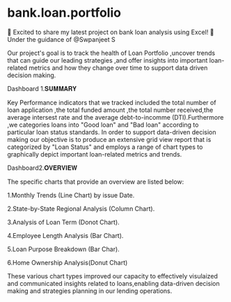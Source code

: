 # bank.loan.portfolio
🚀 Excited to share my latest project on bank loan analysis using Excel! 🎉
Under the guidance of @Swpanjeet S

Our project's goal is to track the health of Loan Portfolio ,uncover trends that can guide our leading strategies ,and offer insights into important  loan-related
metrics and how they change over time to support data driven decision making.

Dashboard 1.𝐒𝐔𝐌𝐌𝐀𝐑𝐘

Key Performance indicators that we tracked included the total number of loan application ,the total funded amount ,the total number received,the average intersest
rate and the average debt-to-incomme (DTI).Furthermore ,we categories loans into "Good loan" and "Bad loan" according to particular loan status standards. In order
to support data-driven decision making our objective is to produce an extensive grid view report that is categorized by "Loan Status" and employs a range of chart types 
to graphically depict important loan-related metrics and trends.

Dashboard2.𝐎𝐕𝐄𝐑𝐕𝐈𝐄𝐖

The specific charts that provide an overview are listed below:

1.Monthly Trends (Line Chart) by issue Date.

2.State-by-State Regional Analysis (Column Chart).

3.Analysis of Loan Term (Donot Chart).

4.Employee Length Analysis (Bar Chart).

5.Loan Purpose Breakdown (Bar Char).

6.Home Ownership Analysis(Donut Chart)

These various chart types improved our capacity to effectively visulaized and communicated insights related to loans,enabling data-driven decision making and 
strategies planning in our lending operations.


